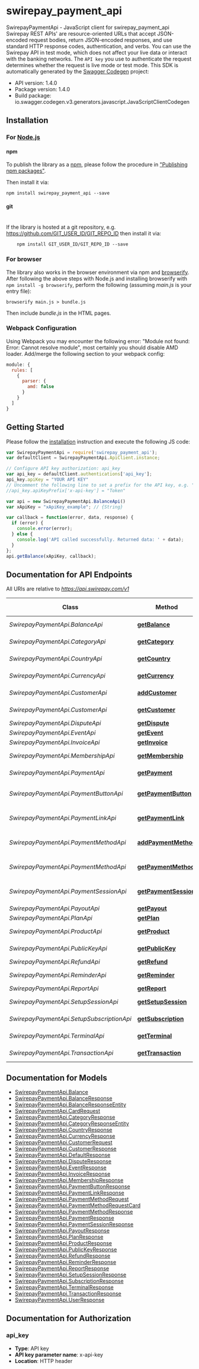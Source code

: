 # swirepay_payment_api

SwirepayPaymentApi - JavaScript client for swirepay_payment_api
Swirepay REST APIs' are resource-oriented URLs that accept JSON-encoded request bodies, return JSON-encoded responses, and use standard HTTP response codes, authentication, and verbs. You can use the Swirepay API in test mode, which does not affect your live data or interact with the banking networks. The `API key` you use to authenticate the request determines whether the request is live mode or test mode.
This SDK is automatically generated by the [Swagger Codegen](https://github.com/swagger-api/swagger-codegen) project:

- API version: 1.4.0
- Package version: 1.4.0
- Build package: io.swagger.codegen.v3.generators.javascript.JavaScriptClientCodegen

## Installation

### For [Node.js](https://nodejs.org/)

#### npm

To publish the library as a [npm](https://www.npmjs.com/),
please follow the procedure in ["Publishing npm packages"](https://docs.npmjs.com/getting-started/publishing-npm-packages).

Then install it via:

```shell
npm install swirepay_payment_api --save
```

#### git
#
If the library is hosted at a git repository, e.g.
https://github.com/GIT_USER_ID/GIT_REPO_ID
then install it via:

```shell
    npm install GIT_USER_ID/GIT_REPO_ID --save
```

### For browser

The library also works in the browser environment via npm and [browserify](http://browserify.org/). After following
the above steps with Node.js and installing browserify with `npm install -g browserify`,
perform the following (assuming *main.js* is your entry file):

```shell
browserify main.js > bundle.js
```

Then include *bundle.js* in the HTML pages.

### Webpack Configuration

Using Webpack you may encounter the following error: "Module not found: Error:
Cannot resolve module", most certainly you should disable AMD loader. Add/merge
the following section to your webpack config:

```javascript
module: {
  rules: [
    {
      parser: {
        amd: false
      }
    }
  ]
}
```

## Getting Started

Please follow the [installation](#installation) instruction and execute the following JS code:

```javascript
var SwirepayPaymentApi = require('swirepay_payment_api');
var defaultClient = SwirepayPaymentApi.ApiClient.instance;

// Configure API key authorization: api_key
var api_key = defaultClient.authentications['api_key'];
api_key.apiKey = "YOUR API KEY"
// Uncomment the following line to set a prefix for the API key, e.g. "Token" (defaults to null)
//api_key.apiKeyPrefix['x-api-key'] = "Token"

var api = new SwirepayPaymentApi.BalanceApi()
var xApiKey = "xApiKey_example"; // {String} 

var callback = function(error, data, response) {
  if (error) {
    console.error(error);
  } else {
    console.log('API called successfully. Returned data: ' + data);
  }
};
api.getBalance(xApiKey, callback);
```

## Documentation for API Endpoints

All URIs are relative to *https://api.swirepay.com/v1*

Class | Method | HTTP request | Description
------------ | ------------- | ------------- | -------------
*SwirepayPaymentApi.BalanceApi* | [**getBalance**](docs/BalanceApi.md#getBalance) | **GET** /balance | Get balance
*SwirepayPaymentApi.CategoryApi* | [**getCategory**](docs/CategoryApi.md#getCategory) | **GET** /category | Get category
*SwirepayPaymentApi.CountryApi* | [**getCountry**](docs/CountryApi.md#getCountry) | **GET** /country | Get country
*SwirepayPaymentApi.CurrencyApi* | [**getCurrency**](docs/CurrencyApi.md#getCurrency) | **GET** /currency | Get currency
*SwirepayPaymentApi.CustomerApi* | [**addCustomer**](docs/CustomerApi.md#addCustomer) | **POST** /customer | Add a customer
*SwirepayPaymentApi.CustomerApi* | [**getCustomer**](docs/CustomerApi.md#getCustomer) | **GET** /customer | Get customers
*SwirepayPaymentApi.DisputeApi* | [**getDispute**](docs/DisputeApi.md#getDispute) | **GET** /dispute | Get dispute
*SwirepayPaymentApi.EventApi* | [**getEvent**](docs/EventApi.md#getEvent) | **GET** /event | Get event
*SwirepayPaymentApi.InvoiceApi* | [**getInvoice**](docs/InvoiceApi.md#getInvoice) | **GET** /invoice | Get invoice
*SwirepayPaymentApi.MembershipApi* | [**getMembership**](docs/MembershipApi.md#getMembership) | **GET** /membership | Get membership
*SwirepayPaymentApi.PaymentApi* | [**getPayment**](docs/PaymentApi.md#getPayment) | **GET** /payment | Get payment
*SwirepayPaymentApi.PaymentButtonApi* | [**getPaymentButton**](docs/PaymentButtonApi.md#getPaymentButton) | **GET** /payment-button | Get payment button
*SwirepayPaymentApi.PaymentLinkApi* | [**getPaymentLink**](docs/PaymentLinkApi.md#getPaymentLink) | **GET** /payment-link | Get payment link
*SwirepayPaymentApi.PaymentMethodApi* | [**addPaymentMethod**](docs/PaymentMethodApi.md#addPaymentMethod) | **POST** /payment-method | Add a payment method
*SwirepayPaymentApi.PaymentMethodApi* | [**getPaymentMethod**](docs/PaymentMethodApi.md#getPaymentMethod) | **GET** /payment-method | Get payment methods
*SwirepayPaymentApi.PaymentSessionApi* | [**getPaymentSession**](docs/PaymentSessionApi.md#getPaymentSession) | **GET** /payment-session | Get payment sessions
*SwirepayPaymentApi.PayoutApi* | [**getPayout**](docs/PayoutApi.md#getPayout) | **GET** /payout | Get payout
*SwirepayPaymentApi.PlanApi* | [**getPlan**](docs/PlanApi.md#getPlan) | **GET** /plan | Get plan
*SwirepayPaymentApi.ProductApi* | [**getProduct**](docs/ProductApi.md#getProduct) | **GET** /product | Get product
*SwirepayPaymentApi.PublicKeyApi* | [**getPublicKey**](docs/PublicKeyApi.md#getPublicKey) | **GET** /public-key | Get public key
*SwirepayPaymentApi.RefundApi* | [**getRefund**](docs/RefundApi.md#getRefund) | **GET** /refund | Get refund
*SwirepayPaymentApi.ReminderApi* | [**getReminder**](docs/ReminderApi.md#getReminder) | **GET** /reminder | Get reminder
*SwirepayPaymentApi.ReportApi* | [**getReport**](docs/ReportApi.md#getReport) | **GET** /report | Get report
*SwirepayPaymentApi.SetupSessionApi* | [**getSetupSession**](docs/SetupSessionApi.md#getSetupSession) | **GET** /setup-session | Get setup session
*SwirepayPaymentApi.SetupSubscriptionApi* | [**getSubscription**](docs/SetupSubscriptionApi.md#getSubscription) | **GET** /subscription | Get subscription
*SwirepayPaymentApi.TerminalApi* | [**getTerminal**](docs/TerminalApi.md#getTerminal) | **GET** /terminal | Get terminal
*SwirepayPaymentApi.TransactionApi* | [**getTransaction**](docs/TransactionApi.md#getTransaction) | **GET** /transaction | Get transaction

## Documentation for Models

 - [SwirepayPaymentApi.Balance](docs/Balance.md)
 - [SwirepayPaymentApi.BalanceResponse](docs/BalanceResponse.md)
 - [SwirepayPaymentApi.BalanceResponseEntity](docs/BalanceResponseEntity.md)
 - [SwirepayPaymentApi.CardRequest](docs/CardRequest.md)
 - [SwirepayPaymentApi.CategoryResponse](docs/CategoryResponse.md)
 - [SwirepayPaymentApi.CategoryResponseEntity](docs/CategoryResponseEntity.md)
 - [SwirepayPaymentApi.CountryResponse](docs/CountryResponse.md)
 - [SwirepayPaymentApi.CurrencyResponse](docs/CurrencyResponse.md)
 - [SwirepayPaymentApi.CustomerRequest](docs/CustomerRequest.md)
 - [SwirepayPaymentApi.CustomerResponse](docs/CustomerResponse.md)
 - [SwirepayPaymentApi.DefaultResponse](docs/DefaultResponse.md)
 - [SwirepayPaymentApi.DisputeResponse](docs/DisputeResponse.md)
 - [SwirepayPaymentApi.EventResponse](docs/EventResponse.md)
 - [SwirepayPaymentApi.InvoiceResponse](docs/InvoiceResponse.md)
 - [SwirepayPaymentApi.MembershipResponse](docs/MembershipResponse.md)
 - [SwirepayPaymentApi.PaymentButtonResponse](docs/PaymentButtonResponse.md)
 - [SwirepayPaymentApi.PaymentLinkResponse](docs/PaymentLinkResponse.md)
 - [SwirepayPaymentApi.PaymentMethodRequest](docs/PaymentMethodRequest.md)
 - [SwirepayPaymentApi.PaymentMethodRequestCard](docs/PaymentMethodRequestCard.md)
 - [SwirepayPaymentApi.PaymentMethodResponse](docs/PaymentMethodResponse.md)
 - [SwirepayPaymentApi.PaymentResponse](docs/PaymentResponse.md)
 - [SwirepayPaymentApi.PaymentSessionResponse](docs/PaymentSessionResponse.md)
 - [SwirepayPaymentApi.PayoutResponse](docs/PayoutResponse.md)
 - [SwirepayPaymentApi.PlanResponse](docs/PlanResponse.md)
 - [SwirepayPaymentApi.ProductResponse](docs/ProductResponse.md)
 - [SwirepayPaymentApi.PublicKeyResponse](docs/PublicKeyResponse.md)
 - [SwirepayPaymentApi.RefundResponse](docs/RefundResponse.md)
 - [SwirepayPaymentApi.ReminderResponse](docs/ReminderResponse.md)
 - [SwirepayPaymentApi.ReportResponse](docs/ReportResponse.md)
 - [SwirepayPaymentApi.SetupSessionResponse](docs/SetupSessionResponse.md)
 - [SwirepayPaymentApi.SubscriptionResponse](docs/SubscriptionResponse.md)
 - [SwirepayPaymentApi.TerminalResponse](docs/TerminalResponse.md)
 - [SwirepayPaymentApi.TransactionResponse](docs/TransactionResponse.md)
 - [SwirepayPaymentApi.UserResponse](docs/UserResponse.md)

## Documentation for Authorization


### api_key

- **Type**: API key
- **API key parameter name**: x-api-key
- **Location**: HTTP header

